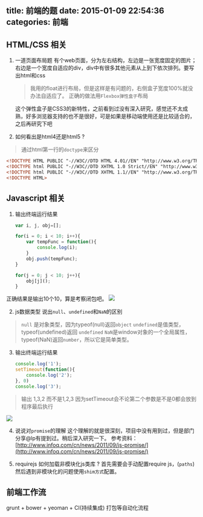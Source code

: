 title: 前端的题
date: 2015-01-09 22:54:36
categories: 前端
---


## HTML/CSS 相关

1. 一道页面布局题
    有个web页面，分为左右结构，左边是一张宽度固定的图片；右边是一个宽度自适应的div，div中有很多其他元素从上到下依次排列。要写出html和css
    > 我用的float进行布局，但是这样是有问题的，右侧盒子宽度100%就没办法自适应了。
    正确的做法用`Flexbox弹性盒子`布局
    
    这个弹性盒子是CSS3的新特性，之前看到过没有深入研究，感觉还不太成熟，好多浏览器支持的也不是很好，可是如果是移动端使用还是比较适合的，之后再研究下吧

2. 如何看出是html4还是html5 ?
> 通过html第一行的`doctype`来区分
```html
<!DOCTYPE HTML PUBLIC "-//W3C//DTD HTML 4.01//EN" "http://www.w3.org/TR/html4/strict.dtd">
<!DOCTYPE html PUBLIC "-//W3C//DTD XHTML 1.0 Strict//EN" "http://www.w3.org/TR/xhtml1/DTD/xhtml1-strict.dtd">
<!DOCTYPE html PUBLIC "-//W3C//DTD XHTML 1.1//EN" "http://www.w3.org/TR/xhtml11/DTD/xhtml11.dtd">
<!DOCTYPE HTML>
```


## Javascript 相关
1. 输出终端运行结果
    ```javascript
    var i, j, obj=[];
    
    for(i = 0; i < 10; i++){
    	var tempFunc = function(){
    		console.log(i);
    	}
    	obj.push(tempFunc);
    }
    
    for(j = 0; j < 10; j++){
    	obj[j]();
    }
    ```
正确结果是输出10个10，算是考察闭包吧。
    ![](http://images.cnitblog.com/blog/282019/201501/100050486871889)

2. js数据类型
说出`null`、`undefined`和`NaN`的区别

>`null` 是对象类型，因为typeof(null)返回`object`
`undefined`是值类型， typeof(undefined)返回 `undefined`
`NaN`是window对象的一个全局属性，typeof(NaN)返回`number`，所以它是简单类型。

3. 输出终端运行结果
    ```javascript
    console.log('1');
    setTimeout(function(){
    	console.log('2');
    }, 0)
    console.log('3');
    ```

> 输出 1,3,2 而不是1,2,3 因为setTimeout会不论第二个参数是不是0都会放到程序最后执行

![](http://images.cnitblog.com/blog/282019/201501/100051337659883)

4. 说说对`promise`的理解
    这个理解的就是很深刻，项目中没有用到过，但是部门分享@lp有提到过。稍后深入研究一下。
参考资料：[http://www.infoq.com/cn/news/2011/09/js-promise/](http://www.infoq.com/cn/news/2011/09/js-promise/)

5. requirejs 如何加载非模块化js类库 ?
首先需要会手动配置require js，(`paths`)然后遇到非模块化的问题使用`shim方式`配置。


## 前端工作流
grunt + bower + yeoman + CI(持续集成) 打包等自动化流程


